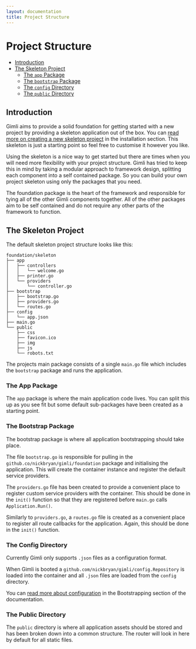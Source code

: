 ```yaml
---
layout: documentation
title: Project Structure
---
```

# Project Structure

- [Introduction](#introduction)
- [The Skeleton Project](#skeleton-project)
  - [The `app` Package](#app-package)
  - [The `bootstrap` Package](#bootstrap-package)
  - [The `config` Directory](#config-directory)
  - [The `public` Directory](#public-directory)

<a class="anchor" id="introduction"></a>
## Introduction
Gimli aims to provide a solid foundation for getting started with a new project by providing a skeleton 
application out of the box. You can [read more on creating a new skeleton project](/docs/0.1/installation#creating-a-project) 
in the installation section. This skeleton is just a starting point so feel free to customise it however you like.
 
Using the skeleton is a nice way to get started but there are times when you will need more flexibility with your project 
structure. Gimli has tried to keep this in mind by taking a modular approach to framework design, splitting each component 
into a self contained package. So you can build your own project skeleton using only the packages that you need.

The foundation package is the heart of the framework and responsible for tying all of the other Gimli components together.
All of the other packages aim to be self contained and do not require any other parts of the framework to function.
        
<a class="anchor" id="skeleton-project"></a>
## The Skeleton Project
The default skeleton project structure looks like this:

    foundation/skeleton
    ├── app
    │   ├── controllers
    │   │   └── welcome.go
    │   ├── printer.go
    │   └── providers
    │       └── controller.go
    ├── bootstrap
    │   ├── bootstrap.go
    │   ├── providers.go
    │   └── routes.go
    ├── config
    │   └── app.json
    ├── main.go
    └── public
        ├── css
        ├── favicon.ico
        ├── img
        ├── js
        └── robots.txt
        
The projects main package consists of a single `main.go` file which includes the `bootstrap` package and runs the application.

<a class="anchor" id="app-package"></a>
### The App Package
The `app` package is where the main application code lives. You can split this up as you see fit but some default 
sub-packages have been created as a starting point.

<a class="anchor" id="bootstrap-package"></a>
### The Bootstrap Package
The bootstrap package is where all application bootstrapping should take place. 

The file `bootstrap.go` is responsible for pulling in the `github.co/nickbryan/gimli/foundation` package and initialising 
the application. This will create the container instance and register the default service providers.
 
The `providers.go` file has been created to provide a convenient place to register custom service providers with the 
container. This should be done in the `init()` function so that they are registered before `main.go` calls `Application.Run()`.

Similarly to `providers.go`, a `routes.go` file is created as a convenient place to register all route callbacks for the 
application. Again, this should be done in the `init()` function.

<a class="anchor" id="config-directory"></a>
### The Config Directory
Currently Gimli only supports `.json` files as a configuration format.

When Gimli is booted a `github.com/nickbryan/gimli/config.Repository` is loaded into the container and all `.json` files 
are loaded from the `config` directory.

You can [read more about configuration](/docs/0.1/configuration) in the Bootstrapping section of the documentation.

<a class="anchor" id="public-directory"></a>
### The Public Directory
The `public` directory is where all application assets should be stored and has been broken down into a common structure.
The router will look in here by default for all static files.
